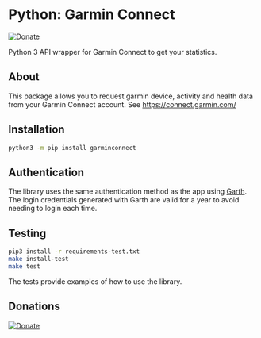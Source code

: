 # Python: Garmin Connect

[![Donate](https://img.shields.io/badge/Donate-PayPal-green.svg)](https://www.paypal.me/cyberjunkynl/)

Python 3 API wrapper for Garmin Connect to get your statistics.

## About

This package allows you to request garmin device, activity and health data from your Garmin Connect account.
See <https://connect.garmin.com/>

## Installation

```bash
python3 -m pip install garminconnect
```

## Authentication

The library uses the same authentication method as the app using [Garth](https://github.com/matin/garth).
The login credentials generated with Garth are valid for a year to avoid needing to login each time.

## Testing

```bash
pip3 install -r requirements-test.txt
make install-test
make test
```

The tests provide examples of how to use the library.

## Donations
[![Donate](https://img.shields.io/badge/Donate-PayPal-green.svg)](https://www.paypal.me/cyberjunkynl/)
